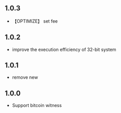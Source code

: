 ## 1.0.3
- 【OPTIMIZE】 set fee

## 1.0.2
- improve the execution efficiency of 32-bit system

## 1.0.1
- remove new

## 1.0.0
- Support bitcoin witness
